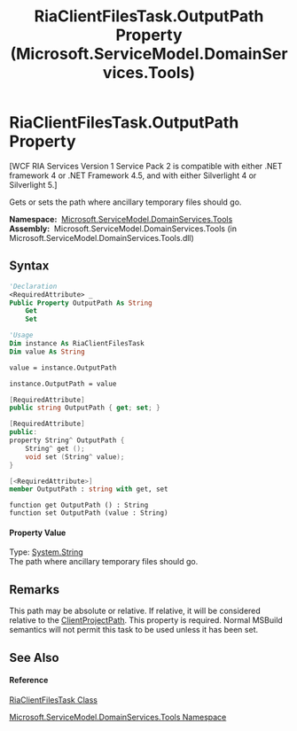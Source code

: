 ﻿---
title: RiaClientFilesTask.OutputPath Property  (Microsoft.ServiceModel.DomainServices.Tools)
TOCTitle: OutputPath Property
ms:assetid: P:Microsoft.ServiceModel.DomainServices.Tools.RiaClientFilesTask.OutputPath
ms:mtpsurl: https://msdn.microsoft.com/en-us/library/microsoft.servicemodel.domainservices.tools.riaclientfilestask.outputpath(v=VS.91)
ms:contentKeyID: 32336294
ms.date: 01/27/2012
mtps_version: v=VS.91
f1_keywords:
- Microsoft.ServiceModel.DomainServices.Tools.RiaClientFilesTask.OutputPath
- Microsoft.ServiceModel.DomainServices.Tools.RiaClientFilesTask.get_OutputPath
- Microsoft.ServiceModel.DomainServices.Tools.RiaClientFilesTask.set_OutputPath
dev_langs:
- CSharp
- JScript
- VB
- FSharp
- c++
api_location:
- microsoft.servicemodel.domainservices.tools.dll
api_name:
- Microsoft.ServiceModel.DomainServices.Tools.RiaClientFilesTask.get_OutputPath
- Microsoft.ServiceModel.DomainServices.Tools.RiaClientFilesTask.OutputPath
- Microsoft.ServiceModel.DomainServices.Tools.RiaClientFilesTask.set_OutputPath
api_type:
- Managed
topic_type:
- apiref
- kbSyntax
product_family_name: VS
ROBOTS: INDEX,FOLLOW
---

# RiaClientFilesTask.OutputPath Property

\[WCF RIA Services Version 1 Service Pack 2 is compatible with either .NET framework 4 or .NET Framework 4.5, and with either Silverlight 4 or Silverlight 5.\]

Gets or sets the path where ancillary temporary files should go.

**Namespace:**  [Microsoft.ServiceModel.DomainServices.Tools](gg153739\(v=vs.91\).md)  
**Assembly:**  Microsoft.ServiceModel.DomainServices.Tools (in Microsoft.ServiceModel.DomainServices.Tools.dll)

## Syntax

``` vb
'Declaration
<RequiredAttribute> _
Public Property OutputPath As String
    Get
    Set
```

``` vb
'Usage
Dim instance As RiaClientFilesTask
Dim value As String

value = instance.OutputPath

instance.OutputPath = value
```

``` csharp
[RequiredAttribute]
public string OutputPath { get; set; }
```

``` c++
[RequiredAttribute]
public:
property String^ OutputPath {
    String^ get ();
    void set (String^ value);
}
```

``` fsharp
[<RequiredAttribute>]
member OutputPath : string with get, set
```

``` jscript
function get OutputPath () : String
function set OutputPath (value : String)
```

#### Property Value

Type: [System.String](https://msdn.microsoft.com/en-us/library/s1wwdcbf)  
The path where ancillary temporary files should go.  

## Remarks

This path may be absolute or relative. If relative, it will be considered relative to the [ClientProjectPath](gg153842\(v=vs.91\).md). This property is required. Normal MSBuild semantics will not permit this task to be used unless it has been set.

## See Also

#### Reference

[RiaClientFilesTask Class](gg153747\(v=vs.91\).md)

[Microsoft.ServiceModel.DomainServices.Tools Namespace](gg153739\(v=vs.91\).md)

